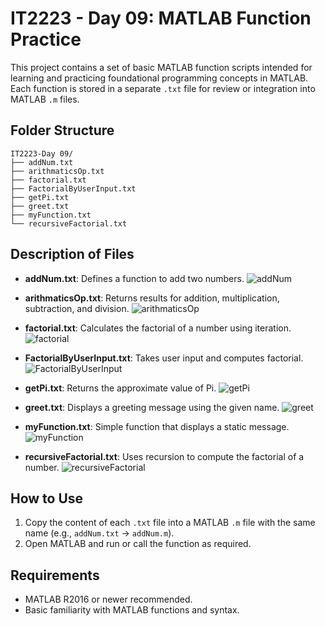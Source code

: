 
# IT2223 - Day 09: MATLAB Function Practice

This project contains a set of basic MATLAB function scripts intended for learning and practicing foundational programming concepts in MATLAB. Each function is stored in a separate `.txt` file for review or integration into MATLAB `.m` files.

## Folder Structure

```
IT2223-Day 09/
├── addNum.txt
├── arithmaticsOp.txt
├── factorial.txt
├── FactorialByUserInput.txt
├── getPi.txt
├── greet.txt
├── myFunction.txt
└── recursiveFactorial.txt
```

## Description of Files

- **addNum.txt**: Defines a function to add two numbers.
  ![addNum](https://github.com/user-attachments/assets/9b85734a-40ec-4933-a9e5-7e61191200f3)

- **arithmaticsOp.txt**: Returns results for addition, multiplication, subtraction, and division.
  ![arithmaticsOp](https://github.com/user-attachments/assets/586000a1-356c-4773-9fa2-660c86aea6ef)

- **factorial.txt**: Calculates the factorial of a number using iteration.
  ![factorial](https://github.com/user-attachments/assets/38187a7e-a473-42d7-a747-2c505f423fde)

- **FactorialByUserInput.txt**: Takes user input and computes factorial.
  ![FactorialByUserInput](https://github.com/user-attachments/assets/24bd0746-dbc3-4eb6-9489-22290462c1c6)

- **getPi.txt**: Returns the approximate value of Pi.
  ![getPi](https://github.com/user-attachments/assets/524e647c-a0e1-456d-a0b1-a0043ae3c151)

- **greet.txt**: Displays a greeting message using the given name.
  ![greet](https://github.com/user-attachments/assets/bad220f5-c8aa-4d65-9a5f-0bad62f9f6d6)

- **myFunction.txt**: Simple function that displays a static message.
  ![myFunction](https://github.com/user-attachments/assets/f6bfa7c6-78e5-43ba-af79-443fd0bed0e9)

- **recursiveFactorial.txt**: Uses recursion to compute the factorial of a number.
  ![recursiveFactorial](https://github.com/user-attachments/assets/f01a92d2-d083-476d-8e04-cac103bad3c7)


## How to Use

1. Copy the content of each `.txt` file into a MATLAB `.m` file with the same name (e.g., `addNum.txt` → `addNum.m`).
2. Open MATLAB and run or call the function as required.

## Requirements

- MATLAB R2016 or newer recommended.
- Basic familiarity with MATLAB functions and syntax.
